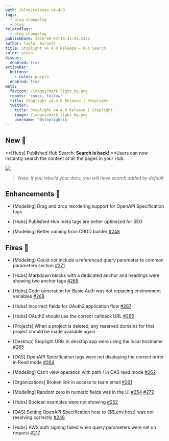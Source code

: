 ```yaml
---
path: /blog/release-v4-4-0
tags:
  - blog-changelog
  - blog
relatedTags:
  - blog-changelog
publishDate: 2018-08-03T18:41:01.212Z
author: Taylor Barnett
title: Stoplight v4.4.0 Release — Hub Search
color: green
disqus:
  enabled: true
actionBar:
  buttons:
    - color: purple
  enabled: true
meta:
  favicon: /images/mark_light_bg.png
  robots: 'index, follow'
  title: Stoplight v4.4.0 Release | Stoplight
  twitter:
    title: Stoplight v4.4.0 Release | Stoplight
    image: /images/mark_light_bg.png
    username: '@stoplightio'
---
```

## New 🚀

**[Hubs] Published Hub Search: **Search is back!** **Users can now instantly search the content of all the pages in your Hub.

![](https://cdn-images-1.medium.com/max/4000/0*aBLqg4zXoL67b5uQ.png)
> *Note: If you rebuild your docs, you will have search added by default*

## Enhancements 💪

* [Modeling] Drag and drop reordering support for OpenAPI Specification tags

* [Hubs] Published Hub meta tags are better optimized for SEO

* [Modeling] Better naming from CRUD builder [#248](https://github.com/stoplightio/desktop/issues/248)

## Fixes 🔧

* [Modeling] Could not include a referenced query parameter to common parameters section [#271](https://github.com/stoplightio/desktop/issues/271)

* [Hubs] Markdown blocks with a dedicated anchor and headings were showing two anchor tags [#269](https://github.com/stoplightio/desktop/issues/269)

* [Hubs] Code generation for Basic Auth was not replacing environment variables [#268](https://github.com/stoplightio/desktop/issues/268)

* [Hubs] Incorrect fields for OAuth2 application flow [#267](https://github.com/stoplightio/desktop/issues/267)

* [Hubs] OAuth2 should use the correct callback URL [#266](https://github.com/stoplightio/desktop/issues/266)

* [Projects] When a project is deleted, any reserved domains for that project should be made available again

* [Desktop] Stoplight URIs in desktop app were using the local hostname [#265](https://github.com/stoplightio/desktop/issues/265)

* [OAS] OpenAPI Specification tags were not displaying the correct order in Read mode [#264](https://github.com/stoplightio/desktop/issues/264)

* [Modeling] Can’t view operation with path / in OAS read mode [#262](https://github.com/stoplightio/desktop/issues/262)

* [Organizations] Broken link in access to team email [#261](https://github.com/stoplightio/desktop/issues/261)

* [Modeling] Random zero in numeric fields was in the UI [#254](https://github.com/stoplightio/desktop/issues/254) [#272](https://github.com/stoplightio/desktop/issues/272)

* [Hubs] Boolean examples were not showing [#252](https://github.com/stoplightio/desktop/issues/252)

* [OAS] Setting OpenAPI Specification host to {$$.env.host} was not resolving correctly [#246](https://github.com/stoplightio/desktop/issues/246)

* [Hubs] AWS auth signing failed when query parameters were set on request [#217](https://github.com/stoplightio/desktop/issues/217)
